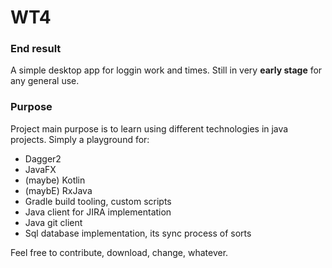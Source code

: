 # WT4

### End result

A simple desktop app for loggin work and times. Still in very **early stage** for any general use.

### Purpose 

Project main purpose is to learn using different technologies in java projects. Simply a playground for: 

* Dagger2
* JavaFX
* (maybe) Kotlin
* (maybE) RxJava
* Gradle build tooling, custom scripts
* Java client for JIRA implementation
* Java git client
* Sql database implementation, its sync process of sorts

Feel free to contribute, download, change, whatever.
